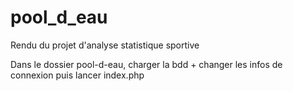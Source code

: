 # pool_d_eau
Rendu du projet d'analyse statistique sportive

Dans le dossier pool-d-eau, charger la bdd + changer les infos de connexion puis lancer index.php
